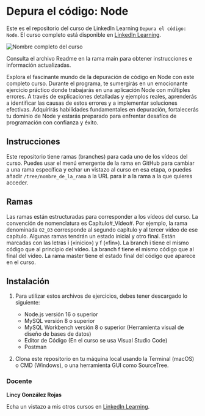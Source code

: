 # Depura el código: Node

Este es el repositorio del curso de LinkedIn Learning `Depura el código: Node`. El curso completo está disponible en [LinkedIn Learning][lil-course-url].

![Nombre completo del curso][lil-thumbnail-url] 

Consulta el archivo Readme en la rama main para obtener instrucciones e información actualizadas.

Explora el fascinante mundo de la depuración de código en Node con este completo curso. Durante el programa, te sumergirás en un emocionante ejercicio práctico donde trabajarás en una aplicación Node con múltiples errores. A través de explicaciones detalladas y ejemplos reales, aprenderás a identificar las causas de estos errores y a implementar soluciones efectivas. Adquirirás habilidades fundamentales en depuración, fortalecerás tu dominio de Node y estarás preparado para enfrentar desafíos de programación con confianza y éxito.

## Instrucciones

Este repositorio tiene ramas (branches) para cada uno de los vídeos del curso. Puedes usar el menú emergente de la rama en GitHub para cambiar a una rama específica y echar un vistazo al curso en esa etapa, o puedes añadir `/tree/nombre_de_la_rama` a la URL para ir a la rama a la que quieres acceder.

## Ramas

Las ramas están estructuradas para corresponder a los vídeos del curso. La convención de nomenclatura es Capítulo#_Vídeo#. Por ejemplo, la rama denominada `02_03` corresponde al segundo capítulo y al tercer vídeo de ese capítulo. Algunas ramas tendrán un estado inicial y otro final. Están marcadas con las letras i («inicio») y f («fin»). La branch i tiene el mismo código que al principio del vídeo. La branch f tiene el mismo código que al final del vídeo. La rama master tiene el estado final del código que aparece en el curso.

## Instalación

1. Para utilizar estos archivos de ejercicios, debes tener descargado lo siguiente:
   - Node.js versión 16 o superior
   - MySQL versión 8 o superior
   - MySQL Workbench versión 8 o superior (Herramienta visual de diseño de bases de datos)
   - Editor de Código (En el curso se usa Visual Studio Code)
   - Postman

2. Clona este repositorio en tu máquina local usando la Terminal (macOS) o CMD (Windows), o una herramienta GUI como SourceTree.


### Docente

**Lincy González Rojas**

Echa un vistazo a mis otros cursos en [LinkedIn Learning](https://www.linkedin.com/learning/instructors/lincy-gonzalez-rojas).

[0]: # (Replace these placeholder URLs with actual course URLs)
[lil-course-url]: https://www.linkedin.com/learning/depura-el-codigo-node/depura-el-codigo-con-node
[lil-thumbnail-url]: https://media.licdn.com/dms/image/D560DAQG4CByxsrlRKg/learning-public-crop_675_1200/0/1694149952742?e=1697122800&v=beta&t=ETsRZbEIeOxugjkZ5jVKOYIkw9-haOJvakJ5mSx7Sy4

[1]: # (End of ES-Instruction ###############################################################################################)
